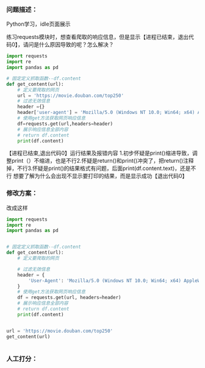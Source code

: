 ### 问题描述：
<p>Python学习，idle页面展示</p>
练习requests模块时，想查看爬取的响应信息，但是显示【进程已结束，退出代码0】，请问是什么原因导致的呢？怎么解决？ 

```python
import requests
import re
import pandas as pd

# 固定定义抓取函数--df.content
def get_content(url):
    # 定义要爬取的网页
    url = 'https://movie.douban.com/top250'
    # 过滤无效信息
    header ={}
    header['user-agent'] = 'Mozilla/5.0 (Windows NT 10.0; Win64; x64) AppleWebKit/537.36 (KHTML, like Gecko) Chrome/103.0.0.0 Safari/537.36'
    # 使用get方法获取网页响应信息
    df=requests.get(url,headers=header)
    # 展示响应信息全部内容
    # return df.content
    print(df.content)

```
【进程已结束,退出代码0】运行结果及报错内容 
1.初步怀疑是print()缩进导致，调整print（）不缩进，也是不行2.怀疑是return()和print()冲突了，把return()注释掉，不行3.怀疑是print()的结果格式有问题，后面print(df.content.text)，还是不行
想要了解为什么会出现不显示要打印的结果，而是显示成功【退出代码0】 
### 修改方案：
改成这样


```python
import requests
import re
import pandas as pd


# 固定定义抓取函数--df.content
def get_content(url):
    # 定义要爬取的网页

    # 过滤无效信息
    header = {
        'User-Agent': 'Mozilla/5.0 (Windows NT 10.0; Win64; x64) AppleWebKit/537.36 (KHTML, like Gecko) Chrome/103.0.0.0 Safari/537.36'
    }
    # 使用get方法获取网页响应信息
    df = requests.get(url, headers=header)
    # 展示响应信息全部内容
    # return df.content
    print(df.content)


url = 'https://movie.douban.com/top250'
get_content(url)



```

### 人工打分：
